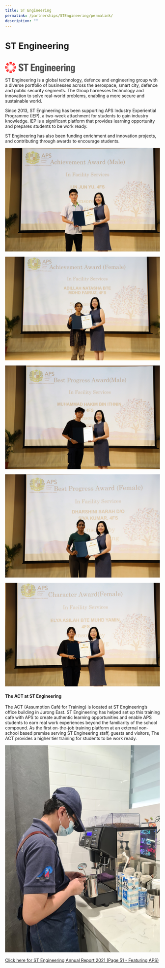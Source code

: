 ```yaml
---
title: ST Engineering
permalink: /partnerships/STEngineering/permalink/
description: ""
---
```

ST Engineering
==============
<br clear="left">
<img src="/images/ST%20Engineering.jpg" style="width:45%" align="left">

<br clear="left">

ST Engineering is a global technology, defence and engineering group with a diverse portfolio of businesses across the aerospace, smart city, defence and public security segments. The Group harnesses technology and innovation to solve real-world problems, enabling a more secure and sustainable world.

Since 2013, ST Engineering has been supporting APS Industry Experiential Programme (IEP), a two-week attachment for students to gain industry knowledge. IEP is a significant platform that provides learning opportunity and prepares students to be work ready. 

ST Engineering has also been funding enrichment and innovation projects, and contributing through awards to encourage students.

![](/images/1_st%20engineering%20acheivement%20award.jpg)

![](/images/2_st%20engineering%20acheivement%20award.jpg)

![](/images/3_st%20engineering%20best%20progress%20award.jpg)

![](/images/4_st%20engineering%20best%20progress%20award.jpg)

![](/images/5_st%20engineering%20character%20award.jpg)





#### The ACT at ST Engineering
The ACT (Assumption Café for Training) is located at ST Engineering’s office building in Jurong East. ST Engineering has helped set up this training café with APS to create authentic learning opportunities and enable APS students to earn real work experiences beyond the familiarity of the school compound. As the first on-the-job training platform at an external non-school based premise serving ST Engineering staff, guests and visitors, The ACT provides a higher tier training for students to be work ready.

![](/images/apa%20student%20-%20yu%20heng.jpeg)




[Click here for ST Engineering Annual Report 2021 (Page 51 - Featuring APS)](/files/ST%20Engineering%20Annual%20Report%202021%20Page%2051%20-%20APS.pdf)